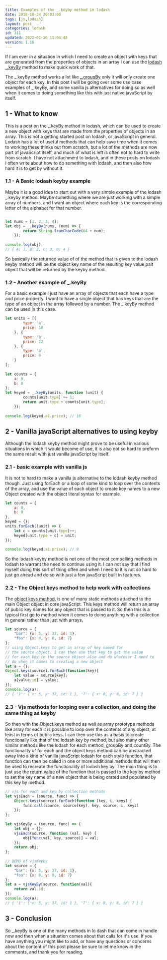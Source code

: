 ```yaml
---
title: Examples of the _.keyby method in lodash
date: 2018-10-24 20:03:00
tags: [js,lodash]
layout: post
categories: lodash
id: 311
updated: 2022-01-26 11:04:48
version: 1.16
---
```


If I am ever in a situation in which I need to create an object with keys that are generated from the properties of objects in an array I can use the [lodash](https://lodash.com/) [\_.keyBy](https://lodash.com/docs/4.17.10#keyby) method to make quick work of that. 

The \_.keyBy method works a lot like [\_.groupBy](/2018/08/02/lodash_groupby/) only it will only create one object for each key. In this post I will be going over some use case examples of \_.keyBy, and some vanilla js alternatives for doing so as well when it comes to doing something like this with just native javaScript by itself.


<!-- more -->

## 1 - What to know

This is a post on the \_.keyBy method in lodash, which can be used to create a new object with keys that are made from the properties of objects in an array. This is not a getting started post on lodash, or javaScript in general. Lodash has a lot of useful methods that can help save time when it comes to working these thinks out from scratch, but a lot of the methods are now part of javaScript itself, and much of what is left is often not to hard to write from scratch. I have not attachment to lodash, and in these posts on lodash I often write about how to do something with lodash, and then also how hard it is to get by without it.

### 1.1 - A Basic lodash keyby example

Maybe it is a good idea to start out with a very simple example of the lodash \_.keyby method. Maybe something where we are just working with a simple array of numbers, and I want an object where each key is the corresponding letter of the alphabet for that number.

```js

let nums = [1, 2, 3, 4];
let obj = _.keyBy(nums, (num) => {
        return String.fromCharCode(64 + num);
    });
 
console.log(obj);
// { A: 1, B: 2, C: 3, D: 4 }
```

So basically the returned value of of the method that is given to the lodash keyby method will be the object key name of the resulting key value pait object that will be returned by the keyby method.

### 1.2 - Another example of \_.keyBy

For a basic example I just have an array of objects that each have a type and price property. I want to have a single object that has keys that are the type of an object in the array followed by a number. The \_.keyBy method can be used in this case.

```js
let units = [{
        type: 'a',
        price: 10
    }, {
        type: 'b',
        price: 12
    }, {
        type: 'a',
        price: 9
    }
];
 
let counts = {
    a: 0,
    b: 0
};
let keyed = _.keyBy(units, function (unit) {
        counts[unit.type] += 1;
        return unit.type + counts[unit.type];
    });
 
console.log(keyed.a1.price); // 10
```

## 2 - Vanilla javaScript alternatives to using keyby

Although the lodash keyby method might prove to be useful in various situations in which it would become of use, it is also not so hard to preform the same result with just vanilla javaScript by itself.

### 2.1 - basic example with vanilla js

It is not to hard to make a vanilla js alternative to the lodash keyby method though. Just using forEach or a loop of some kind to loop over the contents of the array, and use the value of each object to create key names to a new Object created with the object literal syntax for example. 

```js
let counts = {
    a: 0,
    b: 0
},
keyed = {};
units.forEach((unit) => {
    let c = counts[unit.type]++;
    keyed[unit.type + c] = unit;
});
 
console.log(keyed.a1.price); // 9
```

So the lodash keyby method is not one of the most compelling methods in lodash to warrant the need to continue using it. I can not say that I find myself doing this sort of thing often and when I need to it is not so hard to just go ahead and do so with just a few javaScript built in features.

### 2.2 - The Object keys method to help work with collections

The [object keys method](/2018/12/15/js-object-keys/), is one of many static methods attached to the main Object object in core javaScript. This keys method will return an array of public key names for any object that is passed to it. So then this is a typical first go to method when it comes to doing anything with a collection in general rather than just with arrays.

```js
let source = {
    "bar": {x: 5, y: 37, id: 1},
    "foo": {x: 0, y: 0, id: 7}
};
// using Object.keys to get an array of key named for
// the source object. I can then use that key to get the value
// for each key in the source object also and do whatever I need to
// do when it comes to creating a new object
let a = {};
Object.keys(source).forEach(function(key){
    let value = source[key];
    a[value.id] = value;
});
console.log(a);
// { '1': { x: 5, y: 37, id: 1 }, '7': { x: 0, y: 0, id: 7 } }
```

### 2.3 - Vjs methods for looping over a collection, and doing the same thing as keyby

So then with the Object.keys method as well as array prototype methods like array for each it is possible to loop over the contents of any object, at least in terms of public keys. I can then use this as a basis to create functionally like that of the lodash key by method, but also many other similar methods like the lodash for each method, groupBy and countBy. The functionality of for each and the object keys method can be abstracted away into a kind of vanilla javaScript lodash for each style function, that function can then be called in one or more additional methods that will then be used to recreate the functionality of lodash key by. The main thing is to just use the [return value](/2019/03/01/js-javascript-return/) of the function that is passed to the key by method to set the key name of a new object that is being crated and populated by this key by method.

```js
// vjs for each and key by collection methods
let vjsEach = (source, func) => {
    Object.keys(source).forEach(function (key, i, keys) {
        func.call(source, source[key], key, source, i, keys)
    });
};
 
let vjsKeyBy = (source, func) => {
    let obj = {};
    vjsEach(source, function (val, key) {
        obj[func(val, key, source)] = val;
    });
    return obj;
};
 
// DEMO of vjsKeyby
let source = {
    "bar": {x: 5, y: 37, id: 1},
    "foo": {x: 0, y: 0, id: 7}
};
let a = vjsKeyBy(source, function(val){
    return val.id;
});
console.log(a);
// { '1': { x: 5, y: 37, id: 1 }, '7': { x: 0, y: 0, id: 7 } }
```

## 3 - Conclusion

So \_.keyBy is one of the many methods in lo dash that can come in handle now and then when a situation comes about that calls for it's use. If you have anything you might like to add, or have any questions or concerns about the content of this post please be sure to let me know in the comments, and thank you for reading.
